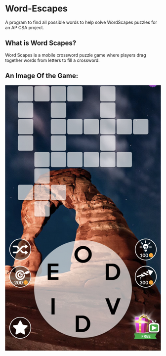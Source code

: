 # Word-Escapes

A program to find all possible words to help solve WordScapes puzzles for an AP CSA project.

## What is Word Scapes?

Word Scapes is a mobile crossword puzzle game where players drag together words from letters to fill a crossword.

## An Image Of the Game:

![Word Scapes](WordScapes.jpeg)